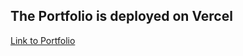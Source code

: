 ## The Portfolio is deployed on Vercel
[Link to Portfolio](https://my-portfolio-black-eight.vercel.app/)
